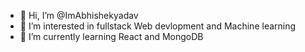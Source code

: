 - 👋 Hi, I’m @ImAbhishekyadav
- 👀 I’m interested in fullstack Web devlopment and Machine learning
- 🌱 I’m currently learning React and MongoDB


<!---
ImAbhishekyadav/ImAbhishekyadav is a ✨ special ✨ repository because its `README.md` (this file) appears on your GitHub profile.
You can click the Preview link to take a look at your changes.
- 💞️ I’m looking to collaborate on ...
- 📫 How to reach me ...
--->
